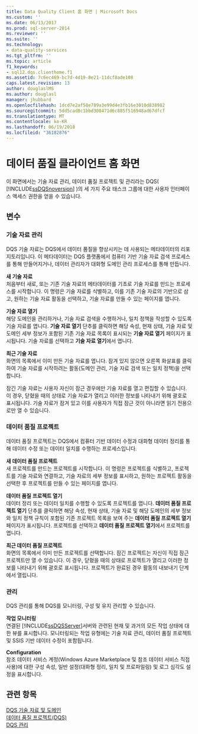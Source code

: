 ```yaml
---
title: Data Quality Client 홈 화면 | Microsoft Docs
ms.custom: ''
ms.date: 06/13/2017
ms.prod: sql-server-2014
ms.reviewer: ''
ms.suite: ''
ms.technology:
- data-quality-services
ms.tgt_pltfrm: ''
ms.topic: article
f1_keywords:
- sql12.dqs.clienthome.f1
ms.assetid: 7c6ec469-bc7d-4d19-8e21-11dcf8ade108
caps.latest.revision: 13
author: douglaslMS
ms.author: douglasl
manager: jhubbard
ms.openlocfilehash: 1dcd7e2af58e789a3e99d4e3fb16e3010d838982
ms.sourcegitcommit: 5dd5cad0c1bbd308471d6c885f516948ad67dfcf
ms.translationtype: MT
ms.contentlocale: ko-KR
ms.lasthandoff: 06/19/2018
ms.locfileid: "36182876"
---
```

# <a name="data-quality-client-home-screen"></a>데이터 품질 클라이언트 홈 화면
  이 화면에서는 기술 자료 관리, 데이터 품질 프로젝트 및 관리라는 DQS( [!INCLUDE[ssDQSnoversion](../includes/ssdqsnoversion-md.md)] )의 세 가지 주요 태스크 그룹에 대한 사용자 인터페이스 액세스 권한을 얻을 수 있습니다.  
  
## <a name="options"></a>변수  
  
### <a name="knowledge-base-management"></a>기술 자료 관리  
 DQS 기술 자료는 DQS에서 데이터 품질을 향상시키는 데 사용되는 메타데이터의 리포지토리입니다. 이 메타데이터는 DQS 플랫폼에서 컴퓨터 기반 기술 자료 검색 프로세스를 통해 만들어지거나, 데이터 관리자가 대화형 도메인 관리 프로세스를 통해 만듭니다.  
  
 **새 기술 자료**  
 처음부터 새로, 또는 기존 기술 자료의 메타데이터를 기초로 기술 자료를 만드는 프로세스를 시작합니다. 이 명령은 기술 자료를 식별하고, 이를 기존 기술 자료의 기반으로 삼고, 원하는 기술 자료 활동을 선택하고, 기술 자료를 만들 수 있는 페이지를 엽니다.  
  
 **기술 자료 열기**  
 해당 도메인을 관리하거나, 기술 자료 검색을 수행하거나, 일치 정책을 작성할 수 있도록 기술 자료를 엽니다. **기술 자료 열기** 단추를 클릭하면 해당 속성, 현재 상태, 기술 자료 및 도메인 세부 정보가 포함된 기존 기술 자료 목록이 표시되는 **기술 자료 열기** 페이지가 표시됩니다. 기술 자료를 선택하고 **기술 자료 열기**에서 엽니다.  
  
 **최근 기술 자료**  
 화면의 목록에서 이미 만든 기술 자료를 엽니다. 잠겨 있지 않으면 오른쪽 화살표를 클릭하여 기술 자료를 시작하려는 활동(도메인 관리, 기술 자료 검색 또는 일치 정책)을 선택합니다.  
  
 잠긴 기술 자료는 사용자 자신이 잠근 경우에만 기술 자료를 열고 편집할 수 있습니다. 이 경우, 닫혔을 때의 상태로 기술 자료가 열리고 이러한 정보를 나타내기 위해 괄호로 표시됩니다. 기술 자료가 잠겨 있고 이를 사용자가 직접 잠근 것이 아니라면 읽기 전용으로만 열 수 있습니다.  
  
### <a name="data-quality-projects"></a>데이터 품질 프로젝트  
 데이터 품질 프로젝트는 DQS에서 컴퓨터 기반 데이터 수정과 대화형 데이터 정리를 통해 데이터 수정 또는 데이터 일치를 수행하는 프로세스입니다.  
  
 **새 데이터 품질 프로젝트**  
 새 프로젝트를 만드는 프로젝트를 시작합니다. 이 명령은 프로젝트를 식별하고, 프로젝트를 기술 자료와 연결하고, 기술 자료의 세부 정보를 표시하고, 원하는 프로젝트 활동을 선택한 후 프로젝트를 만들 수 있는 페이지를 엽니다.  
  
 **데이터 품질 프로젝트 열기**  
 데이터 정리 또는 데이터 일치를 수행할 수 있도록 프로젝트를 엽니다. **데이터 품질 프로젝트 열기** 단추를 클릭하면 해당 속성, 현재 상태, 기술 자료 및 해당 도메인의 세부 정보와 일치 정책 규칙이 포함된 기존 프로젝트 목록을 보여 주는 **데이터 품질 프로젝트 열기** 페이지가 표시됩니다. 프로젝트를 선택하고 **데이터 품질 프로젝트 열기**에서 프로젝트를 엽니다.  
  
 **최근 데이터 품질 프로젝트**  
 화면의 목록에서 이미 만든 프로젝트를 선택합니다. 잠긴 프로젝트는 자신이 직접 잠근 프로젝트만 열 수 있습니다. 이 경우, 닫혔을 때의 상태로 프로젝트가 열리고 이러한 정보를 나타내기 위해 괄호로 표시됩니다. 프로젝트가 완료된 경우 활동의 내보내기 단계에서 열립니다.  
  
### <a name="administration"></a>관리  
 DQS 관리를 통해 DQS를 모니터링, 구성 및 유지 관리할 수 있습니다.  
  
 **작업 모니터링**  
 연결된 [!INCLUDE[ssDQSServer](../includes/ssdqsserver-md.md)]서버와 관련된 현재 및 과거의 모든 작업 상태에 대한 뷰를 표시합니다. 모니터링되는 작업 유형에는 기술 자료 관리, 데이터 품질 프로젝트 및 SSIS 기반 데이터 수정이 포함됩니다.  
  
 **Configuration**  
 참조 데이터 서비스 계정(Windows Azure Marketplace 및 참조 데이터 서비스 직접 사용)에 대한 구성 속성, 일반 설정(대화형 정리, 일치 및 프로파일링) 및 로그 심각도 설정을 표시합니다.  
  
## <a name="see-also"></a>관련 항목  
 [DQS 기술 자료 및 도메인](../../2014/data-quality-services/dqs-knowledge-bases-and-domains.md)   
 [데이터 품질 프로젝트&#40;DQS&#41;](../../2014/data-quality-services/data-quality-projects-dqs.md)   
 [DQS 관리](../../2014/data-quality-services/dqs-administration.md)  
  
  